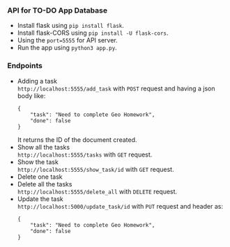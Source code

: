 ### API for TO-DO App Database

* Install flask using `pip install flask`. <br>
* Install flask-CORS using `pip install -U flask-cors`. <br>
* Using the `port=5555` for API server.<br>
* Run the app using `python3 app.py`.<br>

### Endpoints
* Adding a task <br>
    `http://localhost:5555/add_task` with `POST` request and having a json body like:<br>
    ```
    {
        "task": "Need to complete Geo Homework",
        "done": false
    }
    ```
    It returns the ID of the document created.<br>
* Show all the tasks <br>
  `http://localhost:5555/tasks` with `GET` request. <br>
* Show the task <br>
  `http://localhost:5555/show_task/id` with `GET` request.<br>
* Delete one task <br>
* Delete all the tasks <br>
  `http://localhost:5555/delete_all` with `DELETE` request.<br>
* Update the task <br>
  `http://localhost:5000/update_task/id` with `PUT` request and header as: <br>
    ```
    {
        "task": "Need to complete Geo Homework",
        "done": false
    }
    ```
